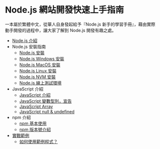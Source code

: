 # Node.js 網站開發快速上手指南

一本屬於繁體中文，從華人自身發起給予『Node.js 新手的學習手冊』，藉由實際動手開發的過程中，讓大家了解到 Node.js 開發有趣之處。

* [Node.js 介紹](intro/nodejs.md)
* Node.js 安裝指南
  * [Node.js 安裝](install/installNode.md)
  * [Node.js Windows 安裝](install/installWindowsNode.md)
  * [Node.js MacOS 安裝](install/installMacOSNode.md)
  * [Node.js Linux 安裝](install/installLinuxNode.md)
  * [Node.js NVM 安裝](install/installNvmNode.md)
  * [Node.js 線上測試環境](install/onlineEnv.md)
* JavaScript 介紹
  * [JavaScript 介紹](javascript_tour/introjs.md)
  * [JavaScript 變數型別，宣告](javascript_tour/variablejs.md)
  * [JavaScript Array](javascript_tour/array.md)
  * [JavaScript null & undefined](javascript_tour/undefinednulljs.md)
* npm 介紹
  * [npm 基本使用](npm_tour/intro_npm.md)
  * [npm 版本號介紹](npm_tour/version_npm.md)
* [實戰範例](install/installNode.md)
  * [如何使用範例程式？](example/howto.md)
